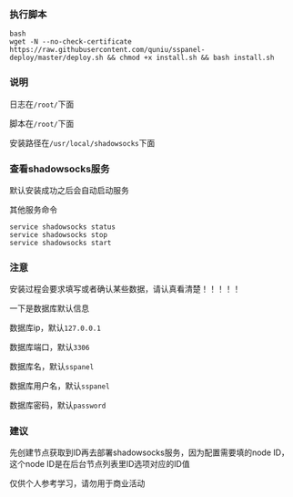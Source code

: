 
### 执行脚本
```
bash
wget -N --no-check-certificate https://raw.githubusercontent.com/quniu/sspanel-deploy/master/deploy.sh && chmod +x install.sh && bash install.sh

```

### 说明
日志在`/root/`下面

脚本在`/root/`下面

安装路径在`/usr/local/shadowsocks`下面

### 查看shadowsocks服务

默认安装成功之后会自动启动服务

其他服务命令
```
service shadowsocks status
service shadowsocks stop
service shadowsocks start
```

### 注意
安装过程会要求填写或者确认某些数据，请认真看清楚！！！！！

一下是数据库默认信息

数据库ip，默认`127.0.0.1`

数据库端口，默认`3306`

数据库名，默认`sspanel`

数据库用户名，默认`sspanel`

数据库密码，默认`password`

### 建议

先创建节点获取到ID再去部署shadowsocks服务，因为配置需要填的node ID，这个node ID是在后台节点列表里ID选项对应的ID值


仅供个人参考学习，请勿用于商业活动
